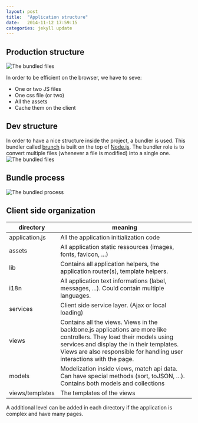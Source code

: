 ```yaml
---
layout: post
title:  "Application structure"
date:   2014-11-12 17:59:15
categories: jekyll update
---
```



## Production structure

![The bundled files](https://raw.githubusercontent.com/wiki/KleeGroup/focus/images/tuto/files-bundled.png)

In order to be efficient on the browser, we have to seve:

+ One or two JS files
+ One css file (or two)
+ All the assets
+ Cache them on the client



## Dev structure

In order to have a nice structure inside the project, a bundler is used. This bundler called [brunch](http://brunch.io) is built on the top of [Node.js](http://nodejs.org). The bundler role is to convert multiple files (whenever a file is modified) into a single one.
![The bundled files](https://raw.githubusercontent.com/wiki/KleeGroup/focus/images/brunch.png)

## Bundle process

![The bundled process](https://raw.githubusercontent.com/wiki/KleeGroup/focus/images/tuto/files-bundle-process.png)


## Client side organization

|**directory**|**meaning**|
|---|---|
| application.js  |  All the application initialization code |
| assets|  All application static ressources (images, fonts, favicon, ...) |
| lib |  Contains all application helpers, the application router(s), template helpers. |
| i18n  | All application text informations (label, messages, ...). Could contain multiple languages. |
| services  |  Client side service layer. (Ajax or local loading) |
| views  |  Contains all the views. Views in the backbone.js applications are more like controllers. They load their models using services and display the in their templates. Views are also responsible for handling user interactions with the page. |
|  models |  Modelization inside views, match api data. Can have special methods (sort, toJSON, ...). Contains both models and collections |
|views/templates|The templates of the views|

A additional level can be added in each directory if the application is complex and have many pages.